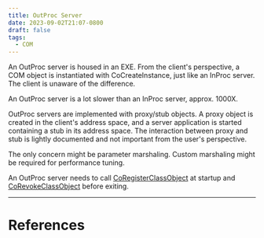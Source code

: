 ```yaml
---
title: OutProc Server
date: 2023-09-02T21:07-0800
draft: false
tags:
  - COM
---
```


An OutProc server is housed in an EXE.  From the client's perspective, a COM object is instantiated with CoCreateInstance, just like an InProc server.  The client is unaware of the difference.

An OutProc server is a lot slower than an InProc server, approx. 1000X.

OutProc servers are implemented with proxy/stub objects.  A proxy object is created in the client's address space, and a server application is started containing a stub in its address space.  The interaction between proxy and stub is lightly documented and not important from the user's perspective.

The only concern might be parameter marshaling.  Custom marshaling might be required for performance tuning.

An OutProc server needs to call [CoRegisterClassObject](https://learn.microsoft.com/en-us/windows/win32/api/combaseapi/nf-combaseapi-coregisterclassobject) at startup and [CoRevokeClassObject](https://learn.microsoft.com/en-us/windows/win32/api/combaseapi/nf-combaseapi-corevokeclassobject) before exiting.

---
# References
